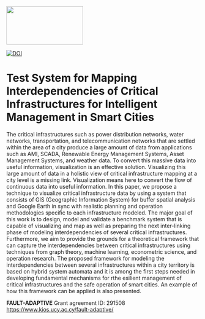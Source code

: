 <a href="http://www.kios.ucy.ac.cy"><img src="https://www.kios.ucy.ac.cy/wp-content/uploads/2021/07/Logotype-KIOS.svg" width="200" height="100"/><a>

[![DOI](https://zenodo.org/badge/DOI/10.1007/978-3-319-54558-5_17.svg)](https://zenodo.org/records/1248478)

# Test System for Mapping Interdependencies of Critical Infrastructures for Intelligent Management in Smart Cities

The critical infrastructures such as power distribution networks, water networks, transportation, and telecommunication networks that are settled within the area of a city produce a large amount of data from applications such as AMI, SCADA, Renewable Energy Management Systems, Asset Management Systems, and weather data. To convert this massive data into useful information, visualization is an effective solution. Visualizing this large amount of data in a holistic view of critical infrastructure mapping at a city
level is a missing link. Visualization means here to convert the flow of continuous data into useful information. In this paper, we propose a technique to visualize critical infrastructure data by using a system that consists of GIS (Geographic Information System) for buffer spatial analysis and Google Earth in sync with realistic planning and operation methodologies specific to each infrastructure modeled. The major goal of this work is to design, model and validate a benchmark system that is capable of visualizing and map as well as preparing the next inter-linking phase of modeling interdependencies of several critical infrastructures. Furthermore, we aim to provide the grounds for a theoretical framework that can capture the interdependencies between critical infrastructures using techniques from graph theory, machine learning, econometric science, and operation research. The proposed framework for modeling the interdependencies between several infrastructures within a city territory is based on hybrid system automata and it is among the first steps needed in developing fundamental mechanisms for rthe esilient management of critical infrastructures and the safe operation of smart cities. An example of how this framework can be applied is also presented.

**FAULT-ADAPTIVE** Grant agreement ID: 291508 <br>
https://www.kios.ucy.ac.cy/fault-adaptive/
